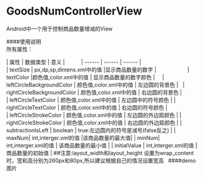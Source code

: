 # GoodsNumControllerView
Android中一个用于控制商品数量增减的View  


####使用说明   
所有属性：   

| 属性 | 数据类型 | 意义 |                                               
| ------ | ------ | ------ |   
| textSize | px,dp,sp,dimens.xml中的值 |显示商品数量的数字 |                      
| textColor |颜色值,color.xml中的值 | 显示商品数量的数字颜色 |     
| leftCircleBackgroundColor | 颜色值,color.xml中的值 | 左边圆的背景色 |  
| rightCircleBackgroundColor | 颜色值,color.xml中的值 | 右边圆的背景色 |  
| leftCircleTextColor | 颜色值,color.xml中的值 | 左边圆中的符号颜色 |
| rightCircleTextColor | 颜色值,color.xml中的值 | 右边圆的符号颜色 |  
| leftCircleStrokeColor | 颜色值,color.xml中的值 | 左边圆的外边距颜色 |
| rightCircleStrokeColor | 颜色值,color.xml中的值 | 右边圆的外边距颜色 |
| subtractionIsLeft | boolean | true:左边圆内的符号是减号(false反之) |
| maxNum| int,interger.xml的值 |该商品数量的最大值|
| minNum| int,interger.xml的值 | 该商品数量的最小值 |
| initialValue | int,interger.xml的值 | 商品数量的初始值 |
##注意:layout_width和layout_height 设置为wrap_content时，宽和高分别为260px和80px,所以建议根据自己的情况设置宽高   
####demo图片

